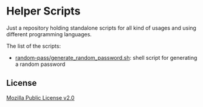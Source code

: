 # Helper Scripts

Just a repository holding standalone scripts for all kind of usages and using different programming languages.

The list of the scripts:

- [random-pass/generate_random_password.sh](https://github.com/CloudinitFrance/helper-scripts/blob/main/random-pass/gen_random_password.sh): shell script for generating a random password


## License

[Mozilla Public License v2.0](https://github.com/CloudinitFrance/helper-scripts/blob/main/LICENSE)
